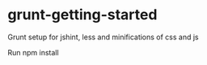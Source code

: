 # grunt-getting-started
Grunt setup for jshint, less and minifications of css and js

Run npm install